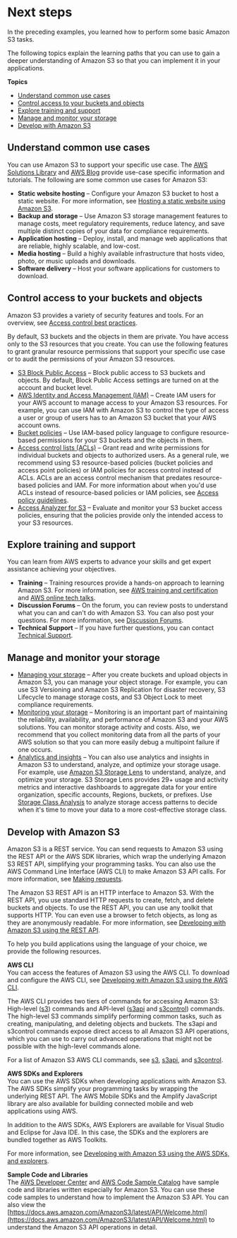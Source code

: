 # Next steps<a name="getting-started-next-steps"></a>

In the preceding examples, you learned how to perform some basic Amazon S3 tasks\.

The following topics explain the learning paths that you can use to gain a deeper understanding of Amazon S3 so that you can implement it in your applications\.

**Topics**
+ [Understand common use cases](#s3-use-cases)
+ [Control access to your buckets and objects](#control-access-resources)
+ [Explore training and support](#explore-training-and-support)
+ [Manage and monitor your storage](#manage-monitor-storage)
+ [Develop with Amazon S3](#develop-with-s3)

## Understand common use cases<a name="s3-use-cases"></a>

You can use Amazon S3 to support your specific use case\. The [AWS Solutions Library](http://aws.amazon.com/solutions/) and [AWS Blog](http://aws.amazon.com/blogs/) provide use\-case specific information and tutorials\. The following are some common use cases for Amazon S3:
+ **Static website hosting** – Configure your Amazon S3 bucket to host a static website\. For more information, see [Hosting a static website using Amazon S3](WebsiteHosting.md)\.
+ **Backup and storage** – Use Amazon S3 storage management features to manage costs, meet regulatory requirements, reduce latency, and save multiple distinct copies of your data for compliance requirements\.
+ **Application hosting** – Deploy, install, and manage web applications that are reliable, highly scalable, and low\-cost\.
+ **Media hosting** – Build a highly available infrastructure that hosts video, photo, or music uploads and downloads\.
+ **Software delivery** – Host your software applications for customers to download\.

## Control access to your buckets and objects<a name="control-access-resources"></a>

Amazon S3 provides a variety of security features and tools\. For an overview, see [Access control best practices](access-control-best-practices.md)\.

By default, S3 buckets and the objects in them are private\. You have access only to the S3 resources that you create\. You can use the following features to grant granular resource permissions that support your specific use case or to audit the permissions of your Amazon S3 resources\. 
+ [S3 Block Public Access](https://docs.aws.amazon.com/AmazonS3/latest/userguide/access-control-block-public-access.html) – Block public access to S3 buckets and objects\. By default, Block Public Access settings are turned on at the account and bucket level\.
+ [AWS Identity and Access Management \(IAM\)](https://docs.aws.amazon.com/AmazonS3/latest/userguide/s3-access-control.html) – Create IAM users for your AWS account to manage access to your Amazon S3 resources\. For example, you can use IAM with Amazon S3 to control the type of access a user or group of users has to an Amazon S3 bucket that your AWS account owns\.
+ [Bucket policies](https://docs.aws.amazon.com/AmazonS3/latest/userguide/bucket-policies.html) – Use IAM\-based policy language to configure resource\-based permissions for your S3 buckets and the objects in them\.
+ [Access control lists \(ACLs\)](https://docs.aws.amazon.com/AmazonS3/latest/userguide/acls.html) – Grant read and write permissions for individual buckets and objects to authorized users\. As a general rule, we recommend using S3 resource\-based policies \(bucket policies and access point policies\) or IAM policies for access control instead of ACLs\. ACLs are an access control mechanism that predates resource\-based policies and IAM\. For more information about when you'd use ACLs instead of resource\-based policies or IAM policies, see [Access policy guidelines](access-policy-alternatives-guidelines.md)\.
+ [Access Analyzer for S3](https://docs.aws.amazon.com/AmazonS3/latest/userguide/access-analyzer.html) – Evaluate and monitor your S3 bucket access policies, ensuring that the policies provide only the intended access to your S3 resources\. 

## Explore training and support<a name="explore-training-and-support"></a>

You can learn from AWS experts to advance your skills and get expert assistance achieving your objectives\.
+ **Training** – Training resources provide a hands\-on approach to learning Amazon S3\. For more information, see [AWS training and certification](https://www.aws.training) and [ AWS online tech talks](http://aws.amazon.com/events/online-tech-talks)\.
+ **Discussion Forums** – On the forum, you can review posts to understand what you can and can't do with Amazon S3\. You can also post your questions\. For more information, see [Discussion Forums](http://forums.aws.amazon.com/index.jspa)\.
+ **Technical Support** – If you have further questions, you can contact [Technical Support](http://aws.amazon.com/contact-us)\.

## Manage and monitor your storage<a name="manage-monitor-storage"></a>
+ [Managing your storage](managing-storage.md) – After you create buckets and upload objects in Amazon S3, you can manage your object storage\. For example, you can use S3 Versioning and Amazon S3 Replication for disaster recovery, S3 Lifecycle to manage storage costs, and S3 Object Lock to meet compliance requirements\.
+ [Monitoring your storage](monitoring-overview.md) – Monitoring is an important part of maintaining the reliability, availability, and performance of Amazon S3 and your AWS solutions\. You can monitor storage activity and costs\. Also, we recommend that you collect monitoring data from all the parts of your AWS solution so that you can more easily debug a multipoint failure if one occurs\. 
+ [Analytics and insights](analytics-insights.md) – You can also use analytics and insights in Amazon S3 to understand, analyze, and optimize your storage usage\. For example, use [Amazon S3 Storage Lens](storage_lens.md) to understand, analyze, and optimize your storage\. S3 Storage Lens provides 29\+ usage and activity metrics and interactive dashboards to aggregate data for your entire organization, specific accounts, Regions, buckets, or prefixes\. Use [Storage Class Analysis](analytics-storage-class.md) to analyze storage access patterns to decide when it's time to move your data to a more cost\-effective storage class\. 

## Develop with Amazon S3<a name="develop-with-s3"></a>

Amazon S3 is a REST service\. You can send requests to Amazon S3 using the REST API or the AWS SDK libraries, which wrap the underlying Amazon S3 REST API, simplifying your programming tasks\. You can also use the AWS Command Line Interface \(AWS CLI\) to make Amazon S3 API calls\. For more information, see [Making requests](MakingRequests.md)\.

The Amazon S3 REST API is an HTTP interface to Amazon S3\. With the REST API, you use standard HTTP requests to create, fetch, and delete buckets and objects\. To use the REST API, you can use any toolkit that supports HTTP\. You can even use a browser to fetch objects, as long as they are anonymously readable\. For more information, see [Developing with Amazon S3 using the REST API](developing-rest-api.md)\.

To help you build applications using the language of your choice, we provide the following resources\.

**AWS CLI**  
You can access the features of Amazon S3 using the AWS CLI\. To download and configure the AWS CLI, see [Developing with Amazon S3 using the AWS CLI](setup-aws-cli.md)\.

The AWS CLI provides two tiers of commands for accessing Amazon S3: High\-level \([s3](https://docs.aws.amazon.com/cli/latest/userguide/cli-services-s3-commands.html)\) commands and API\-level \([s3api](https://docs.aws.amazon.com/cli/latest/userguide/cli-services-s3-apicommands.html) and [s3control](https://docs.aws.amazon.com/AmazonS3/latest/userguide/setup-aws-cli.html)\) commands\. The high\-level S3 commands simplify performing common tasks, such as creating, manipulating, and deleting objects and buckets\. The s3api and s3control commands expose direct access to all Amazon S3 API operations, which you can use to carry out advanced operations that might not be possible with the high\-level commands alone\.

For a list of Amazon S3 AWS CLI commands, see [s3](https://awscli.amazonaws.com/v2/documentation/api/latest/reference/s3/index.html), [s3api](https://awscli.amazonaws.com/v2/documentation/api/latest/reference/s3api/index.html), and [s3control](https://awscli.amazonaws.com/v2/documentation/api/latest/reference/s3control/index.html)\.

**AWS SDKs and Explorers**  
You can use the AWS SDKs when developing applications with Amazon S3\. The AWS SDKs simplify your programming tasks by wrapping the underlying REST API\. The AWS Mobile SDKs and the Amplify JavaScript library are also available for building connected mobile and web applications using AWS\.

In addition to the AWS SDKs, AWS Explorers are available for Visual Studio and Eclipse for Java IDE\. In this case, the SDKs and the explorers are bundled together as AWS Toolkits\.

For more information, see [Developing with Amazon S3 using the AWS SDKs, and explorers](UsingAWSSDK.md)\.

**Sample Code and Libraries**  
The [AWS Developer Center](http://aws.amazon.com/code/Amazon-S3) and [AWS Code Sample Catalog](https://docs.aws.amazon.com/code-samples/latest/catalog/welcome.html) have sample code and libraries written especially for Amazon S3\. You can use these code samples to understand how to implement the Amazon S3 API\. You can also view the [https://docs.aws.amazon.com/AmazonS3/latest/API/Welcome.html](https://docs.aws.amazon.com/AmazonS3/latest/API/Welcome.html) to understand the Amazon S3 API operations in detail\.